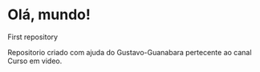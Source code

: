 # Olá, mundo!    
 First repository

Repositorio criado com ajuda do Gustavo-Guanabara pertecente ao canal Curso em video.